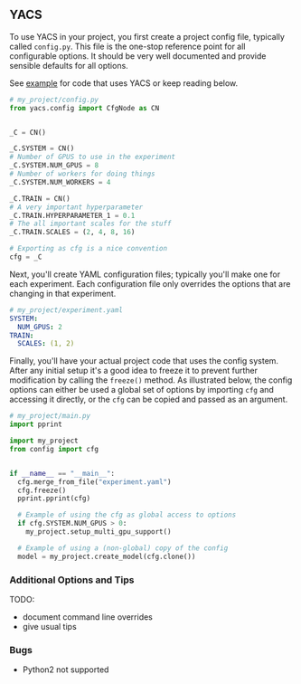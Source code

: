 ## YACS

To use YACS in your project, you first create a project config
file, typically called `config.py`. This file is the one-stop
reference point for all configurable options. It should be very
well documented and provide sensible defaults for all options.

See [example](example)
for code that uses YACS or keep reading below.

```python
# my_project/config.py
from yacs.config import CfgNode as CN


_C = CN()

_C.SYSTEM = CN()
# Number of GPUS to use in the experiment
_C.SYSTEM.NUM_GPUS = 8
# Number of workers for doing things
_C.SYSTEM.NUM_WORKERS = 4

_C.TRAIN = CN()
# A very important hyperparameter
_C.TRAIN.HYPERPARAMETER_1 = 0.1
# The all important scales for the stuff
_C.TRAIN.SCALES = (2, 4, 8, 16)

# Exporting as cfg is a nice convention
cfg = _C
```

Next, you'll create YAML configuration files; typically you'll make
one for each experiment. Each configuration file only overrides the
options that are changing in that experiment.

```yaml
# my_project/experiment.yaml
SYSTEM:
  NUM_GPUS: 2
TRAIN:
  SCALES: (1, 2)
```

Finally, you'll have your actual project code that uses the config
system. After any initial setup it's a good idea to freeze it to
prevent further modification by calling the `freeze()` method. As
illustrated below, the config options can either be used a global
set of options by importing `cfg` and accessing it directly, or
the `cfg` can be copied and passed as an argument.

```python
# my_project/main.py
import pprint

import my_project
from config import cfg


if __name__ == "__main__":
  cfg.merge_from_file("experiment.yaml")
  cfg.freeze()
  pprint.pprint(cfg)

  # Example of using the cfg as global access to options
  if cfg.SYSTEM.NUM_GPUS > 0:
    my_project.setup_multi_gpu_support()

  # Example of using a (non-global) copy of the config
  model = my_project.create_model(cfg.clone())
```

### Additional Options and Tips

TODO:
- document command line overrides
- give usual tips

### Bugs

- Python2 not supported
